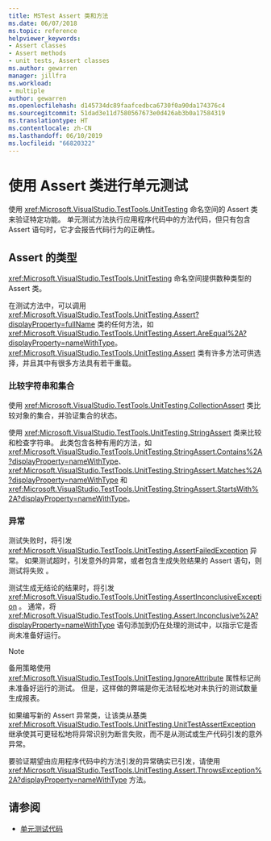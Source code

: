 ```yaml
---
title: MSTest Assert 类和方法
ms.date: 06/07/2018
ms.topic: reference
helpviewer_keywords:
- Assert classes
- Assert methods
- unit tests, Assert classes
ms.author: gewarren
manager: jillfra
ms.workload:
- multiple
author: gewarren
ms.openlocfilehash: d145734dc89faafcedbca6730f0a90da174376c4
ms.sourcegitcommit: 51dad3e11d7580567673e0d426ab3b0a17584319
ms.translationtype: HT
ms.contentlocale: zh-CN
ms.lasthandoff: 06/10/2019
ms.locfileid: "66820322"
---
```

# <a name="use-assert-classes-for-unit-testing"></a>使用 Assert 类进行单元测试

使用 <xref:Microsoft.VisualStudio.TestTools.UnitTesting> 命名空间的 Assert 类来验证特定功能。 单元测试方法执行应用程序代码中的方法代码，但只有包含 Assert 语句时，它才会报告代码行为的正确性。

## <a name="kinds-of-asserts"></a>Assert 的类型

<xref:Microsoft.VisualStudio.TestTools.UnitTesting> 命名空间提供数种类型的 Assert 类。

在测试方法中，可以调用 <xref:Microsoft.VisualStudio.TestTools.UnitTesting.Assert?displayProperty=fullName> 类的任何方法，如 <xref:Microsoft.VisualStudio.TestTools.UnitTesting.Assert.AreEqual%2A?displayProperty=nameWithType>。 <xref:Microsoft.VisualStudio.TestTools.UnitTesting.Assert> 类有许多方法可供选择，并且其中有很多方法具有若干重载。

### <a name="compare-strings-and-collections"></a>比较字符串和集合

使用 <xref:Microsoft.VisualStudio.TestTools.UnitTesting.CollectionAssert> 类比较对象的集合，并验证集合的状态。

使用 <xref:Microsoft.VisualStudio.TestTools.UnitTesting.StringAssert> 类来比较和检查字符串。 此类包含各种有用的方法，如 <xref:Microsoft.VisualStudio.TestTools.UnitTesting.StringAssert.Contains%2A?displayProperty=nameWithType>、<xref:Microsoft.VisualStudio.TestTools.UnitTesting.StringAssert.Matches%2A?displayProperty=nameWithType> 和 <xref:Microsoft.VisualStudio.TestTools.UnitTesting.StringAssert.StartsWith%2A?displayProperty=nameWithType>。

### <a name="exceptions"></a>异常

测试失败时，将引发 <xref:Microsoft.VisualStudio.TestTools.UnitTesting.AssertFailedException> 异常。 如果测试超时，引发意外的异常，或者包含生成失败结果的 Assert 语句，则测试将失败  。

测试生成无结论的结果时，将引发 <xref:Microsoft.VisualStudio.TestTools.UnitTesting.AssertInconclusiveException>  。 通常，将 <xref:Microsoft.VisualStudio.TestTools.UnitTesting.Assert.Inconclusive%2A?displayProperty=nameWithType> 语句添加到仍在处理的测试中，以指示它是否尚未准备好运行。

> [!NOTE]
> 备用策略使用 <xref:Microsoft.VisualStudio.TestTools.UnitTesting.IgnoreAttribute> 属性标记尚未准备好运行的测试。 但是，这样做的弊端是你无法轻松地对未执行的测试数量生成报表。

如果编写新的 Assert 异常类，让该类从基类 <xref:Microsoft.VisualStudio.TestTools.UnitTesting.UnitTestAssertException> 继承使其可更轻松地将异常识别为断言失败，而不是从测试或生产代码引发的意外异常。

要验证期望由应用程序代码中的方法引发的异常确实已引发，请使用 <xref:Microsoft.VisualStudio.TestTools.UnitTesting.Assert.ThrowsException%2A?displayProperty=nameWithType> 方法。

## <a name="see-also"></a>请参阅

- [单元测试代码](../test/unit-test-your-code.md)